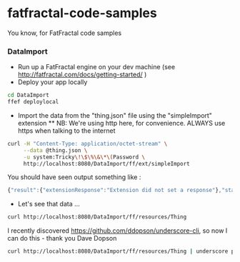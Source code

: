 fatfractal-code-samples
=======================
You know, for FatFractal code samples

### DataImport
* Run up a FatFractal engine on your dev machine (see http://fatfractal.com/docs/getting-started/ )
* Deploy your app locally
```Bash
cd DataImport
ffef deploylocal
```
* Import the data from the "thing.json" file using the "simpleImport" extension
** NB: We're using http here, for convenience. ALWAYS use https when talking to the internet
```Bash
curl -H "Content-Type: application/octet-stream" \
     --data @thing.json \
     -u system:Tricky\!\$\%\&\*\(Password \
     http://localhost:8080/DataImport/ff/ext/simpleImport
```
You should have seen output something like :
```javascript
{"result":{"extensionResponse":"Extension did not set a response"},"statusMessage":"Created 5 objects"}
```
* Let's see that data ...
```bash
curl http://localhost:8080/DataImport/ff/resources/Thing 
```
I recently discovered https://github.com/ddopson/underscore-cli, so now I can do this - thank you Dave Dopson
```bash
curl http://localhost:8080/DataImport/ff/resources/Thing | underscore print --outfmt pretty
```

